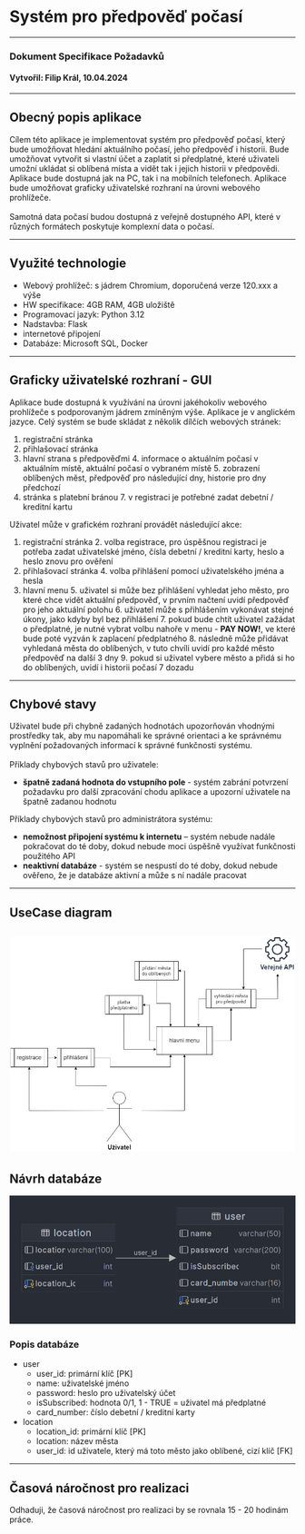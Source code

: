 # Systém pro předpověď počasí

---
### Dokument Specifikace Požadavků
#### Vytvořil: Filip Král, 10.04.2024

---
## Obecný popis aplikace

Cílem této aplikace je implementovat systém pro předpověď počasí, který bude umožňovat hledání aktuálního počasí, jeho 
předpověď i historii. Bude umožňovat vytvořit si vlastní účet a zaplatit si předplatné, které uživateli umožní ukládat
si oblíbená místa a vidět tak i jejich historii v předpovědi. Aplikace bude dostupná jak na PC, tak i na mobilních telefonech.
Aplikace bude umožňovat graficky uživatelské rozhraní na úrovni webového prohlížeče.
\
\
Samotná data počasí budou dostupná z veřejně dostupného API, které v různých formátech poskytuje komplexní data o počasí.

---
## Využité technologie

- Webový prohlížeč: s jádrem Chromium, doporučená verze 120.xxx a výše
- HW specifikace: 4GB RAM, 4GB uložiště
- Programovací jazyk: Python 3.12
- Nadstavba: Flask
- internetové připojení
- Databáze: Microsoft SQL, Docker

---
## Graficky uživatelské rozhraní - GUI

Aplikace bude dostupná k využívání na úrovni jakéhokoliv webového prohlížeče s podporovaným jádrem zmíněným výše.
Aplikace je v anglickém jazyce. Celý systém se bude skládat z několik dílčích webových stránek:

1. registrační stránka
2. přihlašovací stránka
3. hlavní strana s předpověďmi
   4. informace o aktuálním počasí v aktuálním místě, aktuální počasí o vybraném místě
   5. zobrazení oblíbených měst, předpověď pro následující dny, historie pro dny předchozí
6. stránka s platební bránou
   7. v registraci je potřebné zadat debetní / kreditní kartu

Uživatel může v grafickém rozhraní provádět následující akce:

1. registrační stránka
   2. volba registrace, pro úspěšnou registraci je potřeba zadat uživatelské jméno, čísla debetní / kreditní karty, heslo a heslo znovu pro ověření
3. přihlašovací stránka
   4. volba přihlášení pomocí uživatelského jména a hesla
4. hlavní menu
   5. uživatel si může bez přihlášení vyhledat jeho město, pro které chce vidět aktuální předpověď, v prvním načtení uvidí předpověď pro jeho aktuální polohu
   6. uživatel může s přihlášením vykonávat stejné úkony, jako kdyby byl bez přihlášení
   7. pokud bude chtít uživatel zažádat o předplatné, je nutné vybrat volbu nahoře v menu - **PAY NOW!**, ve které bude poté vyzván k zaplacení předplatného
   8. následně může přidávat vyhledaná města do oblíbených, v tuto chvíli uvidí pro každé město předpověď na další 3 dny
   9. pokud si uživatel vybere město a přidá si ho do oblíbených, uvidí i historii počasí 7 dozadu

---
## Chybové stavy

Uživatel bude při chybně zadaných hodnotách upozorňován vhodnými prostředky tak, aby mu napomáhali ke správné orientaci 
a ke správnému vyplnění požadovaných informací k správné funkčnosti systému.
\
\
Příklady chybových stavů pro uživatele:

- **špatně zadaná hodnota do vstupního pole** - systém zabrání potvrzení požadavku pro další
zpracování chodu aplikace a upozorní uživatele na špatně zadanou hodnotu

Příklady chybových stavů pro administrátora systému:

- **nemožnost připojení systému k internetu** – systém nebude nadále pokračovat do té doby,
dokud nebude moci úspěšně využívat funkčnosti použitého API
- **neaktivní databáze** - systém se nespustí do té doby, dokud nebude ověřeno, že je
databáze aktivní a může s ní nadále pracovat

---
## UseCase diagram
![Usecase diagram](images/usecase.png)
---
## Návrh databáze

![Návrh databáze v MSSQL](images/db.png)

### Popis databáze

- user
  - user_id: primární klíč [PK]
  - name: uživatelské jméno
  - password: heslo pro uživatelský účet
  - isSubscribed: hodnota 0/1, 1 - TRUE = uživatel má předplatné
  - card_number: číslo debetní / kreditní karty
- location
  - location_id: primární klíč [PK]
  - location: název města
  - user_id: id uživatele, který má toto město jako oblíbené, cizí klíč [FK]

---
## Časová náročnost pro realizaci
Odhaduji, že časová náročnost pro realizaci by se rovnala 15 - 20 hodinám práce.
